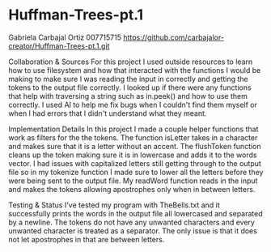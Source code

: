 # Huffman-Trees-pt.1
Gabriela Carbajal Ortiz
007715715
https://github.com/carbajalor-creator/Huffman-Trees-pt.1.git

Collaboration & Sources
For this project I used outside resources to learn how to use filesystem and how that interacted with the functions I would be making to make sure I was reading the input in correctly and getting the tokens to the output file correctly. I looked up if there were any functions that help with traversing a string such as in.peek() and how to use them correctly. I used AI to help me fix bugs when I couldn't find them myself or when I had errors that I didn't understand what they meant. 

Implementation Details
In this project I made a couple helper functions that work as filters for the the tokens. The function isLetter takes in a character and makes sure that it is a letter without an accent. The flushToken function cleans up the token making sure it is in lowercase and adds it to the words vector. I had issues with capitalized letters still getting through to the output file so in my tokenize function I made sure to lower all the letters before they were being sent to the output file. My readWord function reads in the input and makes the tokens allowing apostrophes only when in between letters. 

Testing & Status
I've tested my program with TheBells.txt and it successfully prints the words in the output file all lowercased and separated by a newline. The tokens do not have any unwanted characters and every unwanted character is treated as a separator. The only issue is that it does not let apostrophes in that are between letters.
